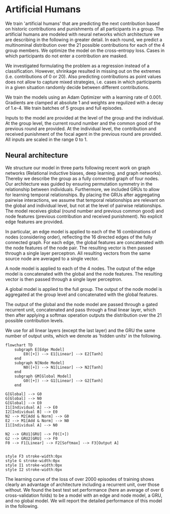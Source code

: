 # Artificial Humans

We train 'artificial humans' that are predicting the next contribution based on historic contributions and punishments of all participants in a group. The artificial humans are modeled with neural networks which architecture we are describing in the following in greater detail. In each round, we predict a multinominal distribution over the 21 possible contributions for each of the 4 group members. We optimize the model on the cross-entropy loss. Cases in which participants do not enter a contribution are masked.

We investigated formulating the problem as a regression instead of a classification. However, shrinkage resulted in missing out on the extremes (i.e. contributions of 0 or 20). Also predicting contributions as point values does not allow to capture mixed strategies, i.e. cases in which participants in a given situation randomly decide between different contributions.

We train the models using an Adam Optimizer with a learning rate of 0.001. Gradients are clamped at absolute 1 and weights are regulized with a decay of 1.e-4. We train batches of 5 groups and full episodes.

Inputs to the model are provided at the level of the group and the individual. At the group level, the current round number and the common good of the previous round are provided. At the individual level, the contribution and received punishment of the focal agent in the previous round are provided. All inputs are scaled in the range 0 to 1.

## Neural architecture

We structure our model in three parts following recent work on graph networks (Relational inductive biases, deep learning, and graph networks). Thereby we describe the group as a fully connected graph of four nodes. Our architecture was guided by ensuring permutation symmetry in the relationship between individuals. Furthermore, we included GRUs to allow for learning temporal relationships. By placing the GRUs after aggregating pairwise interactions, we assume that temporal relationships are relevant on the global and individual level, but not at the level of pairwise relationships. The model receives global (round number and previous common good) and node features (previous contribution and received punishment). No explicit edge features are provided.

In particular, an edge model is applied to each of the 16 combinations of nodes (considering order), reflecting the 16 directed edges of the fully connected graph. For each edge, the global features are concatenated with the node features of the node pair. The resulting vector is then passed through a single layer perceptron. All resulting vectors from the same source node are averaged to a single vector.

A node model is applied to each of the 4 nodes. The output of the edge model is concatenated with the global and the node features. The resulting vector is then passed through a single layer perceptron.

A global model is applied to the full group. The output of the node model is aggregated at the group level and concatenated with the global features.

The output of the global and the node model are passed through a gated recurrent unit, concatenated and pass through a final linear layer, which then after applying a softmax operation outputs the distribution over the 21 possible contribution levels.

We use for all linear layers (except the last layer) and the GRU the same number of output units, which we denote as 'hidden units' in the following.

```mermaid
flowchart TD
    subgraph E[Edge Model]
        E0([+]) --> E1[Linear] --> E2[Tanh]
    end
    subgraph N[Node Model]
        N0([+]) --> N1[Linear] --> N2[Tanh]
    end
    subgraph GM[Global Model]
        G0([+]) --> G1[Linear] --> G2[Tanh]
    end

G[Global] --> G0
G[Global] --> N0
G[Global] --> E0
I1[Individual A] --> E0
I2[Individual B] --> E0
N2 --> M2[Add & Norm] --> G0
E2 --> M1[Add & Norm] --> N0
I1[Individual A] --> N0

N2 --> GRU1[GRU] --> F0([+])
G2 --> GRU2[GRU] --> F0
F0 --> F1[Linear] --> F2[Softmax] --> F3[Output A]


style F3 stroke-width:0px
style G stroke-width:0px
style I1 stroke-width:0px
style I2 stroke-width:0px
```

The learning curve of the loss of over 2000 episodes of training shows clearly an advantage of architecture including a recurrent unit, over those without. We found the best test set performance (here an average of over 6 cross-validation folds) to be a model with an edge and node model, a GRU, and no global model. We will report the detailed performance of this model in the following.

#

